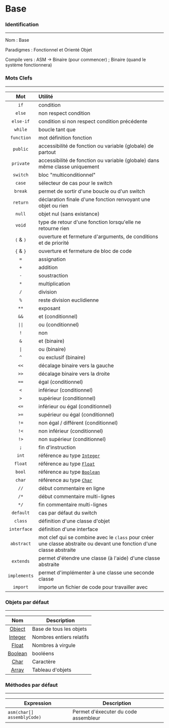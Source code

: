 # Base

### Identification
---
Nom : Base

Paradigmes : Fonctionnel et Orienté Objet

Compile vers : ASM -> Binaire (pour commencer) ; Binaire (quand le système fonctionnera)
### Mots Clefs
---

|            Mot            | Utilité                                                                                                               |
|:-------------------------:|:----------------------------------------------------------------------------------------------------------------------|
|           `if`            | condition                                                                                                             |
|          `else`           | non respect condition                                                                                                 |
|         `else-if`         | condition si non respect condition précédente                                                                         |
|          `while`          | boucle tant que                                                                                                       |
|        `function`         | mot définition fonction                                                                                               |
|         `public`          | accessibilité de fonction ou variable (globale) de partout                                                            |
|         `private`         | accessibilité de fonction ou variable (globale) dans même classe uniquement                                           |
|         `switch`          | bloc "multiconditionnel"                                                                                              |
|          `case`           | sélecteur de cas pour le switch                                                                                       |
|          `break`          | permet de sortir d'une boucle ou d'un switch                                                                          |
|         `return`          | déclaration finale d'une fonction renvoyant une objet ou rien                                                         |
|          `null`           | objet nul (sans existance)                                                                                            |
|           `void`           | type de retour d'une fonction lorsqu'elle ne retourne rien                                                               |
|         `(` & `)`         | ouverture et fermeture d'arguments, de conditions et de priorité                                                      |
|         `{` & `}`         | ouverture et fermeture de bloc de code                                                                                |
|            `=`            | assignation                                                                                                           |
|            `+`            | addition                                                                                                              |
|            `-`            | soustraction                                                                                                          |
|            `*`            | multiplication                                                                                                        |
|            `/`            | division                                                                                                              |
|            `%`            | reste division euclidienne                                                                                            |
|           `**`            | exposant                                                                                                              |
|           `&&`            | et (conditionnel)                                                                                                     |
| <code>&#124;&#124;</code> | ou (conditionnel)                                                                                                     |
|            `!`            | non                                                                                                                   |
|            `&`            | et (binaire)                                                                                                          |
|    <code>&#124;</code>    | ou (binaire)                                                                                                          |
|            `^`            | ou exclusif (binaire)                                                                                                 |
|           `<<`            | décalage binaire vers la gauche                                                                                       |
|           `>>`            | décalage binaire vers la droite                                                                                       |
|           `==`            | égal (conditionnel)                                                                                                   |
|            `<`            | inférieur (conditionnel)                                                                                              |
|            `>`            | supérieur (conditionnel)                                                                                              |
|           `<=`            | inférieur ou égal (conditionnel)                                                                                      |
|           `>=`            | supérieur ou égal (conditionnel)                                                                                      |
|           `!=`            | non égal / différent (conditionnel)                                                                                   |
|           `!<`            | non inférieur (conditionnel)                                                                                          |
|           `!>`            | non supérieur (conditionnel)                                                                                          |
|            `;`            | fin d'instruction                                                                                                     |
|           `int`           | référence au type [`Integer`](Integer.md)                                                                             |
|          `float`          | référence au type [`Float`](Float.md)                                                                                 |
|          `bool`           | référence au type [`Boolean`](Boolean.md)                                                                             |
|          `char`           | référence au type [`Char`](Char.md)                                                                                   |
|           `//`            | début commentaire en ligne                                                                                            |
|           `/*`            | début commentaire multi-lignes                                                                                        |
|           `*/`            | fin commentaire multi-lignes                                                                                          |
|         `default`         | cas par défaut du switch                                                                                              |
|          `class`          | définition d'une classe d'objet                                                                                       |
|        `interface`        | définition d'une interface                                                                                            |
|        `abstract`         | mot clef qui se combine avec le `class` pour créer une classe abstraite ou devant une fonction d'une classe abstraite |
|         `extends`         | permet d'étendre une classe (à l'aide) d'une classe abstraite                                                         |
|       `implements`        | permet d'implémenter à une classe une seconde classe                                                                  |
|         `import`          | importe un fichier de code pour travailler avec                                                                       |

### Objets par défaut
---

|            Nom            | Description              |
|:-------------------------:|--------------------------|
|    [Object](Object.md)    | Base de tous les objets  |
|   [Integer](Integer.md)   | Nombres entiers relatifs |
|     [Float](Float.md)     | Nombres à virgule        |
|   [Boolean](Boolean.md)   | booléens                 |
|      [Char](Char.md)      | Caractère                |
|     [Array](Array.md)     | Tableau d'objets         |

### Méthodes par défaut
---

| Expression                 | Description                           |
|----------------------------|---------------------------------------|
| `asm(char[] assemblyCode)` | Permet d'éxecuter du code assembleur |
